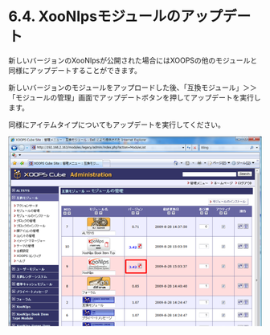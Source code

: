 # 6.4. XooNIpsモジュールのアップデート

新しいバージョンのXooNIpsが公開された場合にはXOOPSの他のモジュールと同様にアップデートすることができます。

新しいバージョンのモジュールをアップロードした後、「互換モジュール」＞＞「モジュールの管理」画面でアップデートボタンを押してアップデートを実行します。

同様にアイテムタイプについてもアップデートを実行してください。

![](../../../.gitbook/assets/xoonips-install33.png)

